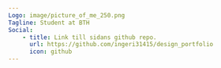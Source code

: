 ```yaml
---
Logo: image/picture_of_me_250.png
Tagline: Student at BTH
Social:
    - title: Link till sidans github repo.
      url: https://github.com/ingeri31415/design_portfolio
      icon: github
---
```

